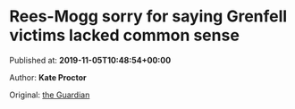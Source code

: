 
# Rees-Mogg sorry for saying Grenfell victims lacked common sense

Published at: **2019-11-05T10:48:54+00:00**

Author: **Kate Proctor**

Original: [the Guardian](https://www.theguardian.com/politics/2019/nov/05/jacob-rees-mogg-claims-grenfell-victims-lacked-common-sense)


